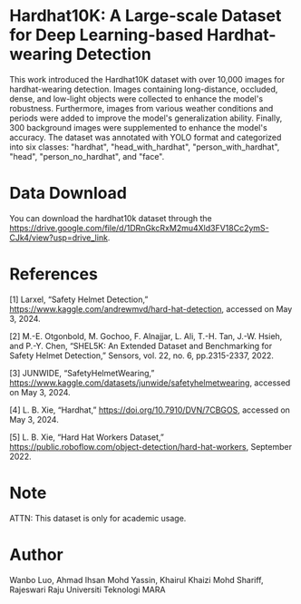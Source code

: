 # Hardhat10K: A Large-scale Dataset for Deep Learning-based Hardhat-wearing Detection
This work introduced the Hardhat10K dataset with over 10,000 images for hardhat-wearing detection. Images containing long-distance, occluded, dense, and low-light objects were collected to enhance the model's robustness. Furthermore, images from various weather conditions and periods were added to improve the model's generalization ability. Finally, 300 background images were supplemented to enhance the model's accuracy.
The dataset was annotated with YOLO format and categorized into six classes: "hardhat", "head_with_hardhat", "person_with_hardhat", "head", "person_no_hardhat", and "face".

# Data Download
You can download the hardhat10k dataset through the https://drive.google.com/file/d/1DRnGkcRxM2mu4Xld3FV18Cc2ymS-CJk4/view?usp=drive_link.

# References
[1]	Larxel, “Safety Helmet Detection,” https://www.kaggle.com/andrewmvd/hard-hat-detection, accessed on May 3, 2024.

[2]	M.-E. Otgonbold, M. Gochoo, F. Alnajjar, L. Ali, T.-H. Tan, J.-W. Hsieh, and P.-Y. Chen, “SHEL5K: An Extended Dataset and Benchmarking for Safety Helmet Detection,” Sensors, vol. 22, no. 6, pp.2315-2337, 2022.

[3]	JUNWIDE, “SafetyHelmetWearing,” https://www.kaggle.com/datasets/junwide/safetyhelmetwearing, accessed on May 3, 2024.

[4]	L. B. Xie, “Hardhat,” https://doi.org/10.7910/DVN/7CBGOS, accessed on May 3, 2024.

[5]	L. B. Xie, “Hard Hat Workers Dataset,” https://public.roboflow.com/object-detection/hard-hat-workers, September 2022.

# Note
ATTN: This dataset is only for academic usage.

# Author
Wanbo Luo, Ahmad Ihsan Mohd Yassin, Khairul Khaizi Mohd Shariff, Rajeswari Raju
Universiti Teknologi MARA
